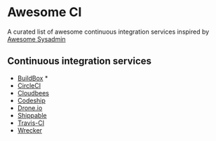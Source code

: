 Awesome CI
==========

A curated list of awesome continuous integration services inspired by [Awesome Sysadmin](https://github.com/kahun/awesome-sysadmin)

Continuous integration services 
-----------------------------------

* [BuildBox](https://buildbox.io/) *
* [CircleCI](https://circleci.com/)
* [Cloudbees](http://www.cloudbees.com/)
* [Codeship](https://codeship.io/)
* [Drone.io](https://drone.io/)
* [Shippable](http://www.shippable.com/)
* [Travis-CI](https://travis-ci.org/) 
* [Wrecker](https://app.wercker.com/#explore)
